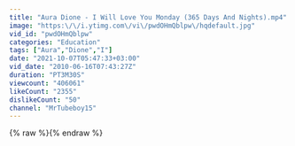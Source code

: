 ```yaml
---
title: "Aura Dione - I Will Love You Monday (365 Days And Nights).mp4"
image: "https:\/\/i.ytimg.com\/vi\/pwdOHmQblpw\/hqdefault.jpg"
vid_id: "pwdOHmQblpw"
categories: "Education"
tags: ["Aura","Dione","I"]
date: "2021-10-07T05:47:33+03:00"
vid_date: "2010-06-16T07:43:27Z"
duration: "PT3M30S"
viewcount: "406061"
likeCount: "2355"
dislikeCount: "50"
channel: "MrTubeboy15"
---
```

{% raw %}{% endraw %}
